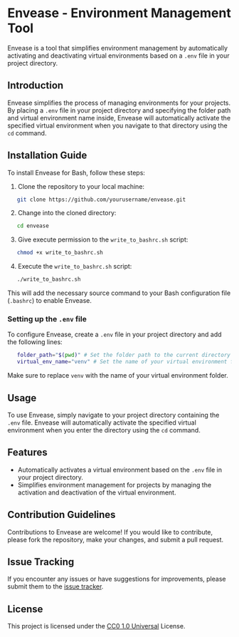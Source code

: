 # Envease - Environment Management Tool

Envease is a tool that simplifies environment management by automatically activating and deactivating virtual environments based on a `.env` file in your project directory.

## Introduction

Envease simplifies the process of managing environments for your projects. By placing a `.env` file in your project directory and specifying the folder path and virtual environment name inside, Envease will automatically activate the specified virtual environment when you navigate to that directory using the `cd` command.

## Installation Guide

To install Envease for Bash, follow these steps:

1. Clone the repository to your local machine:

```bash
   git clone https://github.com/yourusername/envease.git
```

2. Change into the cloned directory:

```bash
   cd envease
```

3. Give execute permission to the `write_to_bashrc.sh` script:

```bash
   chmod +x write_to_bashrc.sh
```

4. Execute the `write_to_bashrc.sh` script:

```bash
   ./write_to_bashrc.sh
```

This will add the necessary source command to your Bash configuration file (`.bashrc`) to enable Envease.

### Setting up the `.env` file

To configure Envease, create a `.env` file in your project directory and add the following lines:

```bash
   folder_path="$(pwd)" # Set the folder path to the current directory
   virtual_env_name="venv" # Set the name of your virtual environment folder
```

Make sure to replace `venv` with the name of your virtual environment folder.

## Usage

To use Envease, simply navigate to your project directory containing the `.env` file. Envease will automatically activate the specified virtual environment when you enter the directory using the `cd` command.

## Features

-   Automatically activates a virtual environment based on the `.env` file in your project directory.
-   Simplifies environment management for projects by managing the activation and deactivation of the virtual environment.

## Contribution Guidelines

Contributions to Envease are welcome! If you would like to contribute, please fork the repository, make your changes, and submit a pull request.

## Issue Tracking

If you encounter any issues or have suggestions for improvements, please submit them to the [issue tracker](https://github.com/yourusername/envease/issues).

## License

This project is licensed under the [CC0 1.0 Universal](https://creativecommons.org/publicdomain/zero/1.0/) License.
